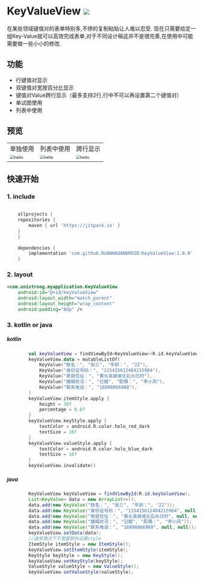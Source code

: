 # KeyValueView [![](https://jitpack.io/v/RUANHAOANDROID/KeyValueView.svg)](https://jitpack.io/#RUANHAOANDROID/KeyValueView)
在某些领域键值对的表单特别多,不停的复制粘贴让人难以忍受.
现在只需要给定一组Key-Value就可以高效完成表单,对于不同设计稿这并不是很完善,在使用中可能需要做一些小小的修改.
## 功能
- 行键值对显示
- 双键值对宽按百分比显示
- 键值对Value跨行显示（最多支持2行,行中不可以再设置第二个键值对）
- 单试图使用
- 列表中使用

## 预览
<table>
       <tr>
            <td align="center">单独使用</td>
            <td align="center">列表中使用</td>
	    <td align="center">跨行显示</td>
        </tr>
    <tr>
      <td>
          <img src="https://user-images.githubusercontent.com/10151414/127117139-fdde2cd8-6e26-4cc7-be07-c8dfa2c0c47d.png" alt="hello" style="zoom:67%;"/>            
        </td>
        <td>
          <img src="https://user-images.githubusercontent.com/10151414/127116874-6e58a25d-77a4-40b5-9915-f18740b0bc2b.png" alt="hello" style="zoom:67%;"/>
      </td>
	     <td>
          <img src="https://user-images.githubusercontent.com/10151414/149767487-f260d246-3198-493c-8d3a-b7d93af0f1fa.jpg" alt="hello" style="zoom:67%;"/>
      </td>
    </tr>
</table>

## 快速开始
### 1. include
```gradle

    allprojects {
	repositories {
		maven { url 'https://jitpack.io' }
	}
    }
	
    dependencies {
    	implementation 'com.github.RUANHAOANDROID:KeyValueView:1.0.0'
    }
```
### 2. layout
```xml
<com.unistrong.myapplication.KeyValueView
    android:id="@+id/keyValueView"
    android:layout_width="match_parent"
    android:layout_height="wrap_content"
    android:padding="8dp" />
```
### 3. kotlin or java  
##### kotlin
```kotlin
        val keyValueView = findViewById<KeyValueView>(R.id.keyValueView)
        keyValueView.data = mutableListOf(
            KeyValue("姓名：", "张三", "年龄：", "22"),
            KeyValue("身份证号码：", "115415612484215984"),
            KeyValue("家庭住址：", "黄头高坡坡北石头凹村"),
            KeyValue("婚姻状况：", "已婚", "配偶：", "李小凤"),
            KeyValue("联系电话：", "18898866988"),
        )
        keyValueView.itemStyle.apply {
            height = 30f
            percentage = 0.6f
        }
        keyValueView.keyStyle.apply {
            textColor = android.R.color.holo_red_dark
            textSize = 16f
        }
        keyValueView.valueStyle.apply {
            textColor = android.R.color.holo_blue_dark
            textSize = 16f
        }
        keyValueView.invalidate()
```
##### java
```java
        KeyValueView keyValueView = findViewById(R.id.keyValueView);
        List<KeyValue> data = new ArrayList<>();
        data.add(new KeyValue("姓名：", "张三", "年龄：", "22"));
        data.add(new KeyValue("身份证号码：", "115415612484215984", null, null));
        data.add(new KeyValue("家庭住址：", "黄头高坡坡北石头凹村", null, null));
        data.add(new KeyValue("婚姻状况：", "已婚", "配偶：", "李小凤"));
        data.add(new KeyValue("联系电话：", "18898866988", null, null));
        keyValueView.setData(data);
        //通常情况下不需要额外设置style
        ItemStyle itemStyle = new ItemStyle();
        keyValueView.setItemStyle(itemStyle);
        KeyStyle keyStyle = new KeyStyle();
        keyValueView.setKeyStyle(keyStyle);
        ValueStyle valueStyle = new ValueStyle();
        keyValueView.setValueStyle(valueStyle);
```

